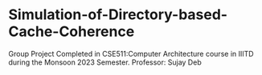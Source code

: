 # Simulation-of-Directory-based-Cache-Coherence
Group Project Completed in CSE511:Computer Architecture course in IIITD during the Monsoon 2023 Semester. Professor: Sujay Deb
